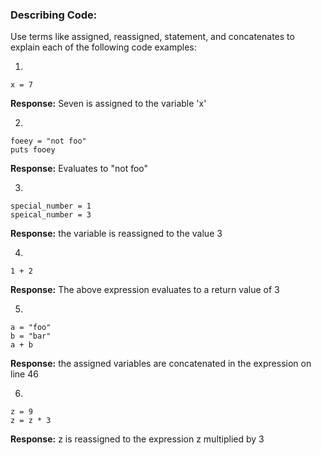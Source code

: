 ### Describing Code:

Use terms like assigned, reassigned, statement, and concatenates to explain each of the following code examples:

1)

```
x = 7
```

**Response:** Seven is assigned to the variable 'x'


2)

```
foeey = "not foo"
puts fooey
```

**Response:** Evaluates to "not foo"


3)

```
special_number = 1
speical_number = 3
```

**Response:** the variable is reassigned to the value 3

4)

```
1 + 2
```
**Response:** The above expression evaluates to a return value of 3


5)

```
a = "foo"
b = "bar"
a + b

```

**Response:** the assigned variables are concatenated in the expression on line 46

6)

```
z = 9
z = z * 3
```

**Response:** z is reassigned to the expression z multiplied by 3 
